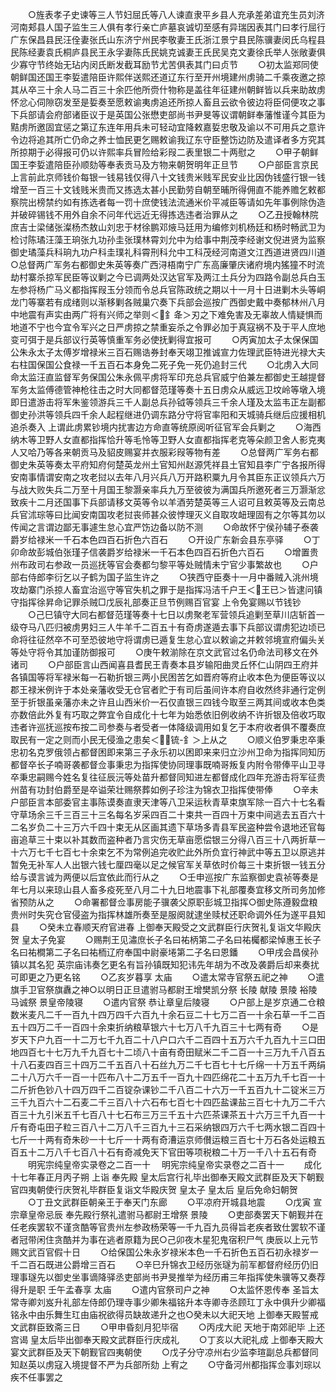 <!-- { "loadSidebar": true } -->
　　○旌表孝子史谏等三人节妇屈氏等八人谏直隶平乡县人充承差弟谊充生员刘济河南郏县人国子监生三人俱有孝行亲亡庐墓哀诚切至感有异瑞因表其门曰孝行屈行广东保昌县民汪佺妻张氏山东济宁州民李敬妻王氏浙江景宁县民陈骥妻闵氏乌程县民陈经妻袁氏桐庐县民王永孚妻陈氏民姚克诚妻王氏民吴克文妻徐氏举人张敞妻俱少寡守节终始无玷内闵氏断发截耳励节尤苦俱表其门曰贞节
　　○初太监郑同使朝鲜国还国王李娎遣陪臣许熙伴送熙还道辽东行至开州境建州虏骑二千乘夜邀之掠其从卒三十余人马二百三十余匹他所赍什物称是盖往年征建州朝鲜皆以兵来助故虏怀忿心伺隙窃发至是娎奏至愿敕谕夷虏追还所掠人畜且云欲令彼边将臣伺便攻之事下兵部请会府部诸臣议于是英国公张懋吏部尚书尹旻等议谓朝鲜奉藩惟谨今其臣为黠虏所邀固宜惩之第辽东连年用兵未可轻动宜降敕嘉娎忠敬及谕以不可用兵之意许令边将追其所亡仍命之养士恤民更乞赐敕谕我辽东守臣整饬边防及遣译者多方究其所掠期于必得报可仍以许熙率兵冒险给彩叚二表里银二十两慰之
　　○甲子朝鲜国王李娎遣陪臣孙顺劾等奉表贡马及方物来朝贺明年正旦节
　　○户部臣言京民上言前此京师钱价每银一钱易钱仅得八十文钱贵米贱军民安业比因伪钱盛行银一钱增至一百三十文钱贱米贵而又拣选太甚小民勤劳自朝至晡所得佣直不能养赡乞敕都察院出榜禁约如有拣选者每一罚十庶使钱法流通米价平减臣等请如先年事例除伪造并破碎锡钱不用外自余不问年代远近无得拣选违者治罪从之
　　○乙丑授翰林院庶吉士梁储张澯杨杰敖山刘忠于材徐鹏邓焲马廷用为编修刘机杨廷和杨时畅武卫为检讨陈璚汪藻王珦张九功孙圭张璞林霄刘允中为给事中荆茂李经谢文倪进贤为监察御史璚藻兵科珦九功户科圭璞礼科霄刑科允中工科茂经河南道文江西道进贤四川道○总督两广军务右都御史朱英等奏广西浔梧南宁广东高廉肇庆诸府境内猺獞不时流劫村寨杀掠军民臣等议剿之今已调两处汉达官军及两江土兵分为四路令副总兵白玉左参将杨广马义都指挥叚玉分领而令总兵官陈政统之期以十一月十日进剿木头等峒龙门等寨若有成绪则以渐移剿各贼巢穴奏下兵部会巡按广西御史戴中奏郁林州八月中地震有声实由两广将有兴师之举则＜釒夅＞刃之下难免害及无辜故人情疑惧而地道不宁也今宜令军兴之日严虏掠之禁重妄杀之令罪必加于真寇祸不及于平人庶地变可弭于是兵部议行英等慎重军务必使抚剿得宜报可
　　○丙寅加太子太保保国公朱永太子太傅岁增禄米三百石赐诰券封奉天翊卫推诚宣力佐理武臣特进光禄大夫右柱国保国公食禄一千五百石本身免二死子免一死仍追封三代
　　○北虏入大同命太监汪直监督军务保国公朱永佩平虏将军印充总兵官威宁伯兼左都御史王越提督军务太监傅德管神枪往击之时大同都督范瑾等奏十五日虏众从威远卫坟岭等墩入境即日遣游击将军朱鉴领游兵三千人副总兵孙钺等领兵三千余人瑾及太监韦正左副都御史孙洪等领兵四千余人起程继进仍调东路分守将官率阳和天城骑兵继后应援相机追杀奏入  上谓此虏累钞境内扰害边方命直等统原阅听征官军会兵剿之
　　○海西纳木等卫野人女直都指挥恰升等毛怜等卫野人女直都指挥老克等朵颜卫舍人影克夷人又哈乃等各来朝贡马及貂皮赐宴并衣服彩叚等物有差
　　○总督两广军务右都御史朱英等奏太平府知府何楚英龙州土官知州赵源凭祥县土官知县李广宁各报所得安南事情谓安南之攻老挝以去年八月兴兵八万开路积粟九月令其臣东正议领兵六万与战大败失兵二万至十月国王黎灏亲率兵九万至彼彼为满国兵所邀死者三万灏渐忿致疾十二月还国事下兵部请移文英等令以羊酒劳楚英等三人诏可且敕英等及云南总兵官沭琮等曰比闻安南国攻老挝丧师甚众彼悖理灭义自取攻衄理固有之尔等其勿以传闻之言谓边鄙无事遽生怠心宜严饬边备以防不测
　　○命故怀宁侯孙辅子泰袭爵岁给禄米一千石本色四百石折色六百石
　　○开设广东新会县东亭驿
　　○丁卯命故彭城伯张瑾子信袭爵岁给禄米一千石本色四百石折色六百石
　　○增置贵州布政司右参政一员巡抚等官会奏都匀黎平等处贼情未宁官少事繁故也
　　○户部右侍郎李衍乞以子鹤为国子监生许之
　　○狭西守臣奏十一月中番贼入洮州境攻劫寨门杀掠人畜宜治巡守等官失机之罪于是指挥冯洁千户王＜王已＞皆逮问镇守指挥徐昇命记罪杀贼□戊辰礼部奏正旦节例赐百官宴  上令免宴赐以节钱钞
　　○己巳镇守大同右都督范瑾等奏十七日以虏聚老军营领兵追剿至草川店斩首一级夺马八匹归被虏男妇三人牛羊千二百五十有奇虏遂遁去事下兵部议谓虏犯边顷已命将往征然卒不可至恐彼地守将谓虏已遁复生怠心宜以敕谕之并敕邻境宣府偏头关等处守将令其加谨防御报可
　　○庚午敕湔除在京文武官过名仍命法司移文在外诸司
　　○户部臣言山西闻喜县耆民王青奏本县岁输阳曲灵丘怀仁山阴四王府并各镇国等将军禄米每一石勒折银三两小民困苦乞如晋府等府止收本色为便臣等议以郡王禄米例许于本处亲藩收受无仓官者贮于有司后虽间许本府自收然终非通行定例至于折银虽亲藩亦未之许且山西米价一石仅直银三四钱今取至三两其间或收本色类亦数倍此外复有巧取之弊宜令自成化十七年为始悉依旧例收纳不许折银及倍收巧取违者许巡抚巡按布按二司参奏与者受者一体降级调用如复乞于本府收者俱不覆奏庶取民有一定之则而小民无侵渔之患矣＜锍-釒＞上从之
　　○顺义伯罗秉忠卒秉忠初名克罗俄领占都督困即来第三子永乐初以困即来来归立沙州卫命为指挥同知历都督卒长子喃哥袭都督佥事秉忠为指挥使协同理事既喃哥叛复内附令带俸平山卫寻卒秉忠嗣赐今姓名复往征辰沅等处苗升都督同知进左都督成化四年充游击将军征贵州苗有功封伯爵至是卒谥荣壮赐祭葬如例子珍注为锦衣卫指挥使带俸
　　○辛未户部臣言本部委官主事陈谟奏直隶天津等八卫采运秋青草束旗军除一百六十七名看守草场余三千三百三十三名每名岁采四百二十束共一百四十万束中间逃去五百六十二名岁负二十三万六千四十束无从区画其遗下草场多青县军民盗种尝令退地还官每亩追草三十束以补其数而盗种者乃言灾伤无草亩愿偿银三分得八百三十八两折草一十六万七千七百七十余束乞不为常例追完收贮此外所负宜行神武中等五卫以原逃并暂免无补军人人出银六钱七厘四毫以足之候官军关草依时价每三十束折银一钱五分给与谟言诚为两便以后宜依此而行从之
　　○壬申巡按广东监察御史袁祯等奏是年七月以来琼山县人畜多疫死至八月二十九日地震事下礼部覆奏宜移文所司务加修省预防从之
　　○命署都督佥事房能子骥袭父原职彭城卫指挥○御史陈遵毅盘粮贵州时失究仓官侵盗为指挥林雄所奏至是服阕就逮坐赎杖还职命调外任为遂平县知县
　　○癸未立春顺天府官进春  上御奉天殿受之文武群臣行庆贺礼复诣文华殿庆贺  皇太子免宴
　　○赐荆王见潚庶长子名曰祐柄第二子名曰祐欘都梁悼惠王长子名曰祐橺第二子名曰祐栭辽府奉国中尉豪埢第二子名曰恩鐇
　　○甲戌会昌侯孙镇以其名犯  英宗庙讳奏乞更名有旨孙镇既知犯讳先年胡为不改及袭爵后却来奏扰可即更之乃更名铭
　　○乙亥岁暮享  太庙
　　○遣太常寺官祭五祀之神
　　○遣旗手卫官祭旗纛之神○以明日正旦遣驸马都尉王增樊凯分祭  长陵  献陵  景陵  裕陵马诚祭  景皇帝陵寝
　　○遣内官祭  恭让章皇后陵寝
　　○户部上是岁京通二仓粮数米麦凡二千一百九十四万四千六百九十余石豆二十七万二百一十余石草一千二百五十四万二千一百四十余束折纳粮草银六十七万八千九百三十七两有奇
　　○是岁天下户九百一十二万七千九百二十八户口六千二百四十五万六千九百九十三口田地四百七十七万九千九百七十二顷八十亩有奇田赋米二千二百一十三万九千八百五十八石麦四百三十四万二千五百八十石丝九万二千七百七十七斤绵一十万五千两绢二十八万六千一百一十匹布八十二万五千一百九十四匹绵花二十五万九千七百一十二斤折色钞八十四万四千二百锭杂课钞二千八百二十六万一千五百九十二锭米三万三千九百六十二石麦二千三百八十六石布七百七十四匹盐课盐三百七十九万二千六百三十九引米五千七百八十七石布三万三千五十六匹茶课茶五十六万三千九百一十斤有奇屯田子粒三百八十二万八千三百九十三石采纳银四万六千七两水银二百四十七斤一十两有奇朱砂一十七斤一十两有奇漕运京师儧运粮三百七十万石各处运粮五百五十二万八千七百八十石有奇减免天下官田等项税粮二十万一千八十五石有奇
　　明宪宗纯皇帝实录卷之二百一十
　明宪宗纯皇帝实录卷之二百十一
　　成化十七年春正月丙子朔  上诣  奉先殿  皇太后宫行礼毕出御奉天殿文武群臣及天下朝觐官四夷朝使行庆贺礼毕群臣复诣文华殿庆贺  皇太子  皇太后  皇后免命妇朝贺
　　○丁丑文武群臣朝亲王于奉天门东廊
　　○平凉府开城县地震
　　○戊寅  宣宗章皇帝忌辰  奉先殿行祭礼遣驸马都尉王增祭  景陵
　　○吏部奏罢天下朝觐并在任老疾罢软不谨贪酷等官贵州左参政杨荣等一千九百九员得旨老疾者致仕罢软不谨者冠带闲住贪酷并为事在逃者原籍为民○己卯夜木星犯鬼宿积尸气  庚辰以上元节赐文武百官假十日
　　○给保国公朱永岁禄米本色一千石折色五百石初永禄岁一千二百石既进公爵增三百石
　　○辛巳升锦衣卫经历张璲为前军都督府经历仍旧理事璲先以御史坐事谪降驿丞吏部尚书尹旻推举为经历甫三年指挥使朱骥等又奏荐得升是职  壬午孟春享  太庙
　　○遣内官祭司户之神
　　○太监怀恩传奉  圣旨太常寺卿刘岌升礼部左侍郎仍理寺事少卿朱福铭升本寺卿寺丞顾玒丁永中俱升少卿福铭永中由乐舞生玒由庙祝欲得员缺故递升之也○癸未以大祀天地  上御奉天殿誓戒文武群臣致斋三日
　　○甲申昏刻月犯毕宿
　　○丙戌大祀  天地于南郊祀毕  上还宫谒  皇太后毕出御奉天殿文武群臣行庆成礼
　　○丁亥以大祀礼成  上御奉天殿大宴文武群臣及天下朝觐官四夷朝使
　　○戊子分守凉州右少监李瑄副总兵都督同知赵英以虏寇入境提督不严为兵部所劾  上宥之
　　○守备河州都指挥佥事刘琮以疾不任事罢之
